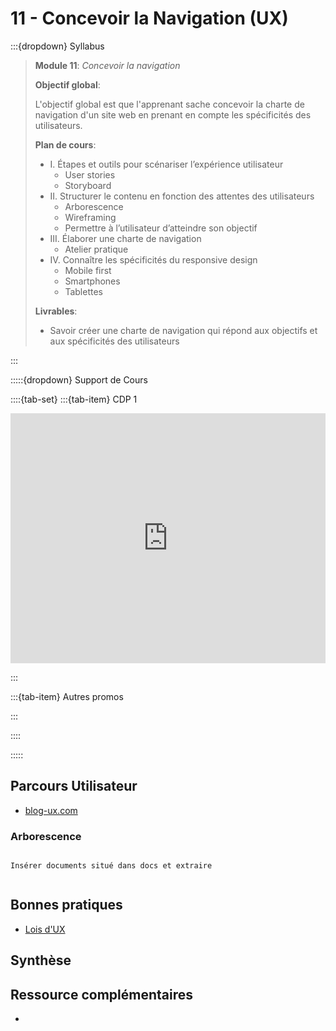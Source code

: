 # 11 - Concevoir la Navigation (UX)

:::{dropdown} Syllabus

> **Module 11**: *Concevoir la navigation*
>
>**Objectif global**: 
>
>L'objectif global est que l'apprenant sache concevoir la charte de navigation d'un site web en prenant en compte les spécificités des utilisateurs.
>
>**Plan de cours**:
>- I. Étapes et outils pour scénariser l’expérience utilisateur
>    - User stories
>    - Storyboard
>- II. Structurer le contenu en fonction des attentes des utilisateurs
>    - Arborescence
>    - Wireframing
>    - Permettre à l’utilisateur d’atteindre son objectif
>- III. Élaborer une charte de navigation
>    - Atelier pratique
>- IV. Connaître les spécificités du responsive design
>    - Mobile first
>    - Smartphones
>    - Tablettes
>
>**Livrables**:
>- Savoir créer une charte de navigation qui répond aux objectifs et aux spécificités des utilisateurs




:::


:::::{dropdown} Support de Cours 

::::{tab-set}
:::{tab-item} CDP 1


<iframe src="https://drive.google.com/file/d/1j3rdvbD7GgjqJ-yGPwkz8eWH_gD668xi/preview" 
        width="100%" 
        height="400px" 
        frameborder="0" 
        allowfullscreen>
</iframe>

:::

:::{tab-item} Autres promos



:::

::::

:::::




## Parcours Utilisateur

- [blog-ux.com](https://blog-ux.com/quest-ce-que-le-parcours-utilisateur/)

### Arborescence

```{note}

Insérer documents situé dans docs et extraire 


```


## Bonnes pratiques

- [Lois d'UX](https://blog.hubspot.fr/website/lois-ux)


## Synthèse

## Ressource complémentaires

- 






